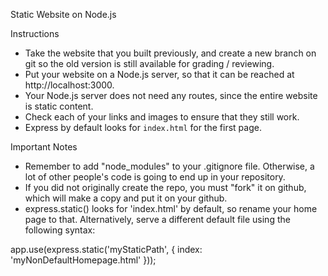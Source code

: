 Static Website on Node.js

Instructions
- Take the website that you built previously, and create a new branch on git so the old version is still available for grading / reviewing.
- Put your website on a Node.js server, so that it can be reached at http://localhost:3000.
- Your Node.js server does not need any routes, since the entire website is static content.
- Check each of your links and images to ensure that they still work.
- Express by default looks for `index.html` for the first page.

Important Notes
- Remember to add "node_modules" to your .gitignore file. Otherwise, a lot of other people's code is going to end up in your repository.
- If you did not originally create the repo, you must "fork" it on github, which will make a copy and put it on your github.
- express.static() looks for 'index.html' by default, so rename your home page to that. Alternatively, serve a different default file using the following syntax:

app.use(express.static('myStaticPath', {
    index: 'myNonDefaultHomepage.html'
}));